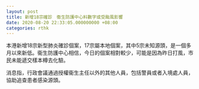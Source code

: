 ```yaml
---
layout: post
title: 新增18宗確診　衞生防護中心料數字或受颱風影響
date: 2020-08-20 22:33:05.000000000 +08:00
categories: rthk
---
```


本港新增18宗新型肺炎確診個案，17宗屬本地個案，其中5宗未知源頭，是一個多月以來新低。衞生防護中心相信，今日的個案相對較少，可能是因為昨日打風，市民未能遞交樣本樽去化驗。

消息指，行政會議通過授權衞生主任以外的其他人員，包括警員或者入境處人員，協助追查患者感染源頭。
